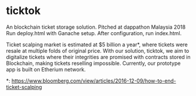 # ticktok
An blockchain ticket storage solution.
Pitched at dappathon Malaysia 2018  
Run deploy.html with Ganache setup. After configuration, run index.html.  

Ticket scalping market is estimated at $5 billion a year*, where tickets were resale at multiple folds of original price. With our solution, ticktok, we aim to digitalize tickets where their integrities are promised with contracts stored in Blockchain, making tickets reselling impossible. Currently, our prototype app is built on Etherium network.  

*: https://www.bloomberg.com/view/articles/2016-12-09/how-to-end-ticket-scalping
